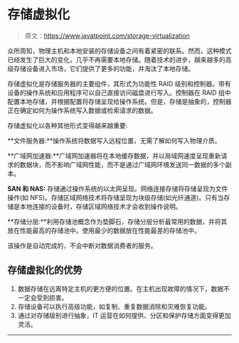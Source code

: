 # 存储虚拟化

> 原文：<https://www.javatpoint.com/storage-virtualization>

众所周知，物理主机和本地安装的存储设备之间有着紧密的联系。然而，这种模式已经发生了巨大的变化，几乎不再需要本地存储。随着技术的进步，越来越多的高级存储设备进入市场，它们提供了更多的功能，并淘汰了本地存储。

存储虚拟化是存储服务器的主要组件，其形式为功能性 RAID 级别和控制器。带有设备的操作系统和应用程序可以自己直接访问磁盘进行写入。控制器在 RAID 组中配置本地存储，并根据配置将存储呈现给操作系统。但是，存储是抽象的，控制器正在确定如何为操作系统写入数据或检索请求的数据。

存储虚拟化以各种其他形式变得越来越重要:

**文件服务器:**操作系统将数据写入远程位置，无需了解如何写入物理介质。

**广域网加速器:**广域网加速器将在本地缓存数据，并以局域网速度呈现重新请求的数据块，而不影响广域网性能，而不是通过广域网环境发送同一数据的多个副本。

**SAN 和 NAS:** 存储通过操作系统的以太网呈现。网络连接存储将存储呈现为文件操作(如 NFS)。存储区域网络技术将存储呈现为块级存储(如光纤通道)。只有当存储是本地连接的设备时，存储区域网络技术才会收到操作说明。

**存储分层:**利用存储池概念作为垫脚石，存储分层分析最常用的数据，并将其放在性能最高的存储池中。使用最少的数据放在性能最差的存储池中。

该操作是自动完成的，不会中断对数据消费者的服务。

## 存储虚拟化的优势

1.  数据存储在远离特定主机的更方便的位置。在主机出现故障的情况下，数据不一定会受到损害。
2.  存储设备可以执行高级功能，如复制、重复数据消除和灾难恢复功能。
3.  通过对存储级别进行抽象，IT 运营在如何提供、分区和保护存储方面变得更加灵活。

* * *